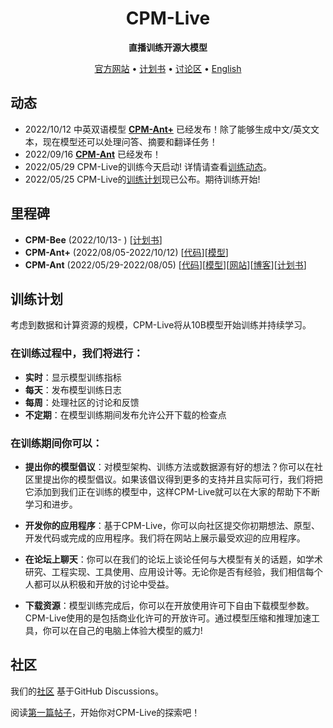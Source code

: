 <div align="center">

<h1>CPM-Live</h1>

**直播训练开源大模型**

<p align="center">
   <a href="https://live.openbmb.org/" target="_blank">官方网站</a> • <a href="./plans/CPM-Live训练计划书.md" target="_blank">计划书</a> • <a href="https://github.com/OpenBMB/CPM-Live/discussions">讨论区</a> • <a href="./README.md" target="_blank">English</a>
<br>
</p>

</div>

## 动态
- 2022/10/12 中英双语模型 **[CPM-Ant+](https://github.com/OpenBMB/CPM-Live/tree/cpm-ant-plus/cpm-live)** 已经发布！除了能够生成中文/英文文本，现在模型还可以处理问答、摘要和翻译任务！
- 2022/09/16 **[CPM-Ant](https://github.com/OpenBMB/CPM-Live/tree/cpm-ant/cpm-live)** 已经发布！
- 2022/05/29 CPM-Live的训练今天启动! 详情请查看[训练动态](https://live.openbmb.org/home)。
- 2022/05/25 CPM-Live的[训练计划](./plans/CPM-Live训练计划书.md)现已公布。期待训练开始!


## 里程碑
- **CPM-Bee** (2022/10/13- ) [[计划书](./plans/CPM-Bee训练计划书.md)]
- **CPM-Ant+** (2022/08/05-2022/10/12) [[代码](https://github.com/OpenBMB/CPM-Live/tree/cpm-ant-plus/cpm-live)][[模型](https://github.com/OpenBMB/CPM-Live/tree/cpm-ant-plus/cpm-live#model-checkpoints)]
- **CPM-Ant** (2022/05/29-2022/08/05) [[代码](https://github.com/OpenBMB/CPM-Live/tree/cpm-ant/cpm-live)][[模型](https://github.com/OpenBMB/CPM-Live/tree/cpm-ant/cpm-live#model-checkpoints)][[网站](https://live.openbmb.org/ant)][[博客](https://www.openbmb.org/en/community/blogs/blogpage?id=98afef2ce45f4fe9a4bc15a66d7ccb92)][[计划书](./plans/CPM-Ant训练计划书.md)]

## 训练计划
考虑到数据和计算资源的规模，CPM-Live将从10B模型开始训练并持续学习。

### 在训练过程中，我们将进行：

- **实时**：显示模型训练指标
- **每天**：发布模型训练日志
- **每周**：处理社区的讨论和反馈
- **不定期**：在模型训练期间发布允许公开下载的检查点


### 在训练期间你可以：

- **提出你的模型倡议**：对模型架构、训练方法或数据源有好的想法？你可以在社区里提出你的模型倡议。如果该倡议得到更多的支持并且实际可行，我们将把它添加到我们正在训练的模型中，这样CPM-Live就可以在大家的帮助下不断学习和进步。

- **开发你的应用程序**：基于CPM-Live，你可以向社区提交你初期想法、原型、开发代码或完成的应用程序。我们将在网站上展示最受欢迎的应用程序。

- **在论坛上聊天**：你可以在我们的论坛上谈论任何与大模型有关的话题，如学术研究、工程实现、工具使用、应用设计等。无论你是否有经验，我们相信每个人都可以从积极和开放的讨论中受益。

- **下载资源**：模型训练完成后，你可以在开放使用许可下自由下载模型参数。CPM-Live使用的是包括商业化许可的开放许可。通过模型压缩和推理加速工具，你可以在自己的电脑上体验大模型的威力!



## 社区

我们的[社区](https://github.com/OpenBMB/CPM-Live/discussions) 基于GitHub Discussions。

阅读[第一篇帖子](https://github.com/OpenBMB/CPM-Live/discussions/1)，开始你对CPM-Live的探索吧！





